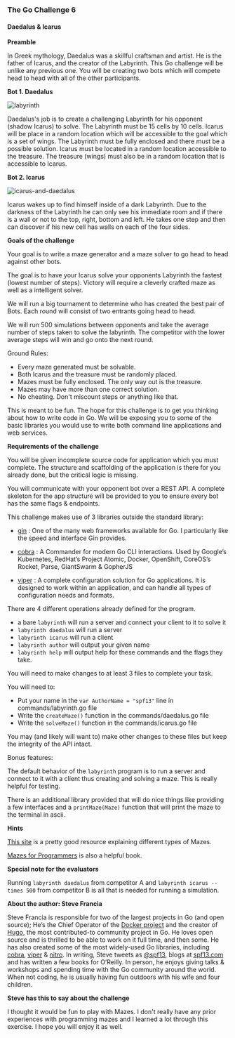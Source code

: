 ### The Go Challenge 6

#### Daedalus & Icarus

**Preamble**

In Greek mythology, Daedalus was a skillful craftsman and artist. He is
the father of Icarus, and the creator of the Labyrinth. This Go
challenge will be unlike any previous one. You will be creating two bots
which will compete head to head with all of the other participants.

**Bot 1. Daedalus**

![labyrinth](https://cloud.githubusercontent.com/assets/173412/9587928/39240f64-4ff3-11e5-81a4-1c3c3b53883e.jpg)

Daedalus's job is to create a challenging Labyrinth for his opponent
(shadow Icarus) to solve. The Labyrinth must be 15 cells by 10 cells.
Icarus will be place in a random location which will be accessible to
the goal which is a set of wings. The Labyrinth must be fully enclosed
and there must be a possible solution. Icarus must be located in a
random location accessible to the treasure. The treasure (wings) must
also be in a random location that is accessible to Icarus.

**Bot 2. Icarus**

![icarus-and-daedalus](https://cloud.githubusercontent.com/assets/173412/9587929/3927a93a-4ff3-11e5-93ef-63d572d719f7.jpg)

Icarus wakes up to find himself inside of a dark Labyrinth.  Due to
the darkness of the Labyrinth he can only see his immediate room and
if there is a wall or not to the top, right, bottom and left. He takes
one step and then can discover if his new cell has walls on each of
the four sides.

**Goals of the challenge**

Your goal is to write a maze generator and a maze solver to go head to head against other bots.

The goal is to have your Icarus solve your opponents Labyrinth the
fastest (lowest number of steps). Victory will require a cleverly
crafted maze as well as a intelligent solver.

We will run a big tournament to determine who has created the best
pair of Bots. Each round will consist of two entrants going head to
head.

We will run 500 simulations between opponents and take the average number of steps taken to solve the labyrinth. The competitor with the lower average steps will win and go onto the next round.  

Ground Rules:
  * Every maze generated must be solvable.
  * Both Icarus and the treasure must be randomly placed.
  * Mazes must be fully enclosed. The only way out is the treasure.
  * Mazes may have more than one correct solution.
  * No cheating. Don't miscount steps or anything like that.

This is meant to be fun. The hope for this challenge is to get you
thinking about how to write code in Go. We will be exposing you to
some of the basic libraries you would use to write both command line
applications and web services.

**Requirements of the challenge**

You will be given incomplete source code for application which you must complete. The structure and scaffolding of the application is there for you already done, but the critical logic is missing.

You will communicate with your opponent bot over a REST API. A
complete skeleton for the app structure will be provided to you to
ensure every bot has the same flags & endpoints.

This challenge makes use of 3 libraries outside the standard library:

* [gin](github.com/gin-gonic/gin) : One of the many web frameworks available for Go. I particularly like the speed and interface Gin provides.

* [cobra](github.com/spf13/cobra) : A Commander for modern Go CLI interactions. Used by Google’s Kubernetes, RedHat’s Project Atomic, Docker, OpenShift, CoreOS’s Rocket, Parse, GiantSwarm & GopherJS

* [viper](github.com/spf13/viper) : A complete configuration solution for Go applications. It is designed to work within an application, and can handle all types of configuration needs and formats.

There are 4 different operations already defined for the program.

* a bare `labyrinth` will run a server and connect your client to it to solve it
* `labyrinth daedalus` will run a server
* `labyrinth icarus` will run a client
* `labyrinth author` will output your given name
* `labyrinth help` will output help for these commands and the flags they take.

You will need to make changes to at least 3 files to complete your task.

You will need to:
* Put your name in the `var AuthorName = "spf13"` line in commands/labyrinth.go file
* Write the `createMaze()` function in the commands/daedalus.go file
* Write the `solveMaze()` function in the commands/icarus.go file

You may (and likely will want to) make other changes to these files but keep the integrity of the API intact.

Bonus features:

The default behavior of the `labyrinth` program is to run a server and connect to it with a client thus creating and solving a maze. This is really helpful for testing.

There is an additional library provided that will do nice things like providing a few interfaces and a `printMaze(Maze)` function that will print the maze to the terminal in ascii.

**Hints**

[This site](http://www.astrolog.org/labyrnth/algrithm.htm) is a pretty
good resource explaining different types of Mazes.

[Mazes for Programmers](http://www.amazon.com/Mazes-Programmers-Twisty-Little-Passages-ebook/dp/B013HA1UY4/ref=mt_kindle?_encoding=UTF8&me=) is also a helpful book.

**Special note for the evaluators**

Running `labyrinth daedalus` from competitor A and `labyrinth icarus --times 500` from competitor B is all that is needed for running a simulation.

**About the author: Steve Francia**

Steve Francia is responsible for two of the largest projects in Go
(and open source); He’s the Chief Operator of the [Docker
project](http://docker.com/) and the creator of
[Hugo](http://gohugo.io/), the most contributed-to community project
in Go. He loves open source and is thrilled to be able to work on it
full time, and then some. He has also created some of the most
widely-used Go libraries, including
[cobra](http://github.com/spf13/cobra),
[viper](http://github.com/spf13/viper) &
[nitro](http://github.com/spf13/nitro). In writing, Steve tweets as
[@spf13](http://twitter.com/spf13), blogs at
[spf13.com](http://spf13.com/) and has written a few books for
O’Reilly. In person, he enjoys giving talks & workshops and spending
time with the Go community around the world. When not coding, he is
usually having fun outdoors with his wife and four children.

**Steve has this to say about the challenge**

I thought it would be fun to play with Mazes. I don't really have any prior experiences with programming mazes and I learned a lot through this exercise. I hope you will enjoy it as well.
